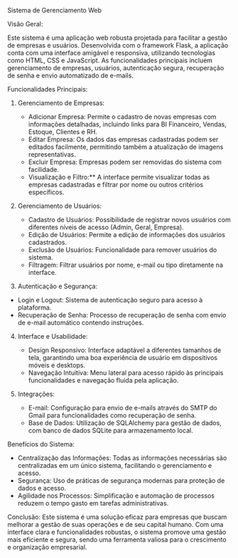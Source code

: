 Sistema de Gerenciamento Web

Visão Geral:

Este sistema é uma aplicação web robusta projetada para facilitar a gestão de empresas e usuários. Desenvolvida com o framework Flask, a aplicação conta com uma interface amigável e responsiva, utilizando tecnologias como HTML, CSS e JavaScript. As funcionalidades principais incluem gerenciamento de empresas, usuários, autenticação segura, recuperação de senha e envio automatizado de e-mails.

Funcionalidades Principais:
1. Gerenciamento de Empresas:
   - Adicionar Empresa:  Permite o cadastro de novas empresas com informações detalhadas, incluindo links para BI Financeiro, Vendas, Estoque, Clientes e RH.
   - Editar Empresa:  Os dados das empresas cadastradas podem ser editados facilmente, permitindo também a atualização de imagens representativas.
   - Excluir Empresa: Empresas podem ser removidas do sistema com facilidade.
   - Visualização e Filtro:** A interface permite visualizar todas as empresas cadastradas e filtrar por nome ou outros critérios específicos.

2. Gerenciamento de Usuários:
   - Cadastro de Usuários:  Possibilidade de registrar novos usuários com diferentes níveis de acesso (Admin, Geral, Empresa).
   - Edição de Usuários: Permite a edição de informações dos usuários cadastrados.
   - Exclusão de Usuários: Funcionalidade para remover usuários do sistema.
   - Filtragem:  Filtrar usuários por nome, e-mail ou tipo diretamente na interface.

3.  Autenticação e Segurança:
   - Login e Logout:  Sistema de autenticação seguro para acesso à plataforma.
   - Recuperação de Senha: Processo de recuperação de senha com envio de e-mail automático contendo instruções.

4. Interface e Usabilidade:
   - Design Responsivo: Interface adaptável a diferentes tamanhos de tela, garantindo uma boa experiência de usuário em dispositivos móveis e desktops.
   - Navegação Intuitiva:  Menu lateral para acesso rápido às principais funcionalidades e navegação fluida pela aplicação.

5. Integrações:
   - E-mail: Configuração para envio de e-mails através do SMTP do Gmail para funcionalidades como recuperação de senha.
   - Base de Dados:  Utilização de SQLAlchemy para gestão de dados, com banco de dados SQLite para armazenamento local.

 Benefícios do Sistema:
- Centralização das Informações: Todas as informações necessárias são centralizadas em um único sistema, facilitando o gerenciamento e acesso.
- Segurança: Uso de práticas de segurança modernas para proteção de dados e acesso.
- Agilidade nos Processos: Simplificação e automação de processos reduzem o tempo gasto em tarefas administrativas.

Conclusão:
Este sistema é uma solução eficaz para empresas que buscam melhorar a gestão de suas operações e de seu capital humano. Com uma interface clara e funcionalidades robustas, o sistema promove uma gestão mais eficiente e segura, sendo uma ferramenta valiosa para o crescimento e organização empresarial.

